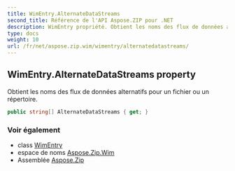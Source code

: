 ```yaml
---
title: WimEntry.AlternateDataStreams
second_title: Référence de l'API Aspose.ZIP pour .NET
description: WimEntry propriété. Obtient les noms des flux de données alternatifs pour un fichier ou un répertoire.
type: docs
weight: 10
url: /fr/net/aspose.zip.wim/wimentry/alternatedatastreams/
---
```

## WimEntry.AlternateDataStreams property

Obtient les noms des flux de données alternatifs pour un fichier ou un répertoire.

```csharp
public string[] AlternateDataStreams { get; }
```

### Voir également

* class [WimEntry](../)
* espace de noms [Aspose.Zip.Wim](../../wimentry/)
* Assemblée [Aspose.Zip](../../../)


